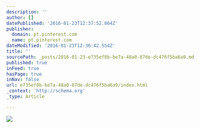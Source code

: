 ```yaml
---
description: ''
author: []
datePublished: '2016-01-23T12:37:52.864Z'
publisher:
  domain: pt.pinterest.com
  name: pt.pinterest.com
dateModified: '2016-01-23T12:36:42.554Z'
title: ''
sourcePath: _posts/2016-01-23-e735ef8b-be7a-48a0-87de-dc476f5ba6a9.md
published: true
inFeed: true
hasPage: true
inNav: false
url: e735ef8b-be7a-48a0-87de-dc476f5ba6a9/index.html
_context: 'http://schema.org'
_type: Article

---
```

![](https://s-media-cache-ak0.pinimg.com/736x/1f/87/13/1f87139680f2ace9f806aa756c711f46.jpg)